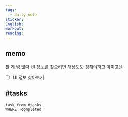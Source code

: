 ```yaml
---
tags:
  - daily_note
sticker: 
English: 
workout: 
reading:
---
```

## memo

할 게 넘 많다
UI 정보를 찾으려면 해상도도 정해야하고 아이고난

- [ ] UI 정보 찾아보기 

## #tasks

```dataview
task from #tasks
WHERE !completed
```

